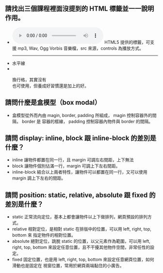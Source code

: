 ## 請找出三個課程裡面沒提到的 HTML 標籤並一一說明作用。
- <audio src=" " controls=" "></audio> HTML5 提供的標籤，可支援 mp3, Wav, Ogg Vorbis
音樂檔，src 來源，controls 為播放方式。
- <hr> 水平線
- <br> </br> 換行格，其實沒有 </br> 也可使用，但養成好習慣還是加上的好。

## 請問什麼是盒模型（box modal）
- 盒模型從外而內由 magin, border, padding 所組成， magin 控制容器外的間隔， border 是
容器的框線， padding 控制容器內物件與 border 的間隔。

## 請問 display: inline, block 跟 inline-block 的差別是什麼？
- inline 讓物件都置在同一行，且 margin 可調左右間距，上下無法
- block 讓物件個別佔滿一行，margin 可調上下左右間距。
- inline-block 結合以上兩者特性，讓物件可以都置在同一行，又可以使用 margin 調上下左右的間距。

## 請問 position: static, relative, absolute 跟 fixed 的差別是什麼？
- static 正常流向定位，基本上都會讓物件以上下做排列，網頁預設的排列方式。
- relative 相對定位，是相對 static 在排版中的位置，可以用 left, right, top, bottom 來
指定物件的相對位置。
- absolute 絕對定位，跳脫 static 的位置，以父元素作為範圍，可以用 left, right, top, 
bottom 來設定任意位置，且不干擾其他物件空間，非常任性的設定。
- fixed 固定位置，也是用 left, right, top, bottom 來設定任意網頁位置，如何滑動也是固定在
視窗位置，常用於網頁兩端黏住的小廣告。
